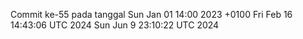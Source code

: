 Commit ke-55 pada tanggal Sun Jan 01 14:00 2023 +0100
Fri Feb 16 14:43:06 UTC 2024
Sun Jun  9 23:10:22 UTC 2024
